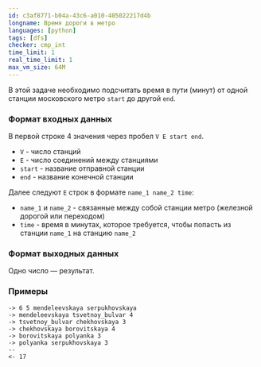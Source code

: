 ```yaml
---
id: c3af8771-b04a-43c6-a010-405022217d4b
longname: Время дороги в метро
languages: [python]
tags: [dfs]
checker: cmp_int
time_limit: 1
real_time_limit: 1
max_vm_size: 64M
---
```



В этой задаче необходимо подсчитать время в пути (минут) от одной станции московского метро `start` до другой `end`.

### Формат входных данных

В первой строке 4 значения через пробел `V E start end`.

- `V` - число станций
- `E` - число соединений между станциями
- `start` - название отправной станции
- `end` - название конечной станции

Далее следуют `E` строк в формате `name_1 name_2 time`:

- `name_1` и `name_2` - связанные между собой станции метро (железной дорогой или переходом)
- `time` - время в минутах, которое требуется, чтобы попасть из станции `name_1` на станцию `name_2`  

### Формат выходных данных

Одно число — результат.

### Примеры

```
-> 6 5 mendeleevskaya serpukhovskaya
-> mendeleevskaya tsvetnoy_bulvar 4
-> tsvetnoy_bulvar chekhovskaya 3
-> chekhovskaya borovitskaya 4
-> borovitskaya polyanka 3
-> polyanka serpukhovskaya 3
--
<- 17
```
